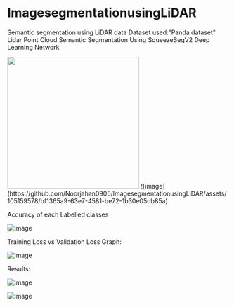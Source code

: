 # ImagesegmentationusingLiDAR
Semantic segmentation using LiDAR data
Dataset used:"Panda dataset"
Lidar Point Cloud Semantic Segmentation Using SqueezeSegV2 Deep Learning Network

<img src="https://github.com/Noorjahan0905/ImagesegmentationusingLiDAR/assets/105159578/8efd3124-3912-416c-a7c2-a89f9ef4dca4" width="300">
![image](https://github.com/Noorjahan0905/ImagesegmentationusingLiDAR/assets/105159578/bf1365a9-63e7-4581-be72-1b30e05db85a)

Accuracy of each Labelled classes

![image](https://github.com/Noorjahan0905/ImagesegmentationusingLiDAR/assets/105159578/fdd35812-7193-45b6-8bb6-5982753e9c8d) 


Training Loss vs Validation Loss Graph:

![image](https://github.com/Noorjahan0905/ImagesegmentationusingLiDAR/assets/105159578/b570d1cf-20a7-4486-90d3-630a949ae21c)



Results:

![image](https://github.com/Noorjahan0905/ImagesegmentationusingLiDAR/assets/105159578/855440b1-a491-47fc-a3ef-fe5db7df4cc1)

![image](https://github.com/Noorjahan0905/ImagesegmentationusingLiDAR/assets/105159578/12e1eed1-34a1-4f1e-8e34-fba5b0129ef8)


